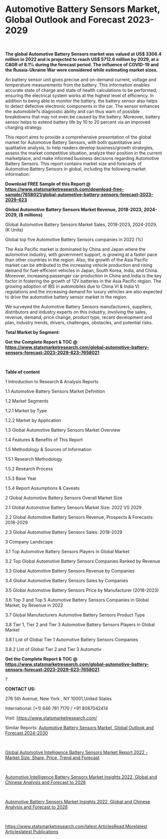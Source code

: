 <h1>Automotive Battery Sensors Market, Global Outlook and Forecast 2023-2029</h1><br/><p><strong>The global Automotive Battery Sensors market was valued at US$ 3306.4 million in 2022 and is projected to reach US$ 5712.6 million by 2029, at a <strong>CAGR</strong> of 8.1% during the forecast period. The influence of COVID-19 and the Russia-Ukraine War were considered while estimating market sizes.</strong></p>
 
 
 
 <p>An battery sensor unit gives precise and on-demand current, voltage and temperature measurements from the battery. This information enables accurate state of charge and state of health calculations to be performed, ensuring the electrical system works at the highest level of efficiency. In addition to being able to monitor the battery, the battery sensor also helps to detect defective electronic components in the car. The sensor enhances the automobile?s diagnostic ability and can thus warn of possible breakdowns that may not even be caused by the battery. Moreover, battery sensor helps to extend battery life by 10 to 20 percent via an improved charging strategy.</p>
 
 
 
 <p>This report aims to provide a comprehensive presentation of the global market for Automotive Battery Sensors, with both quantitative and qualitative analysis, to help readers develop business/growth strategies, assess the market competitive situation, analyze their position in the current marketplace, and make informed business decisions regarding Automotive Battery Sensors. This report contains market size and forecasts of Automotive Battery Sensors in global, including the following market information:</p>
 
 
 
 <p><strong>Download FREE Sample of this Report @ <a href="https://www.statsmarketresearch.com/download-free-sample/7658021/global-automotive-battery-sensors-forecast-2023-2029-623">https://www.statsmarketresearch.com/download-free-sample/7658021/global-automotive-battery-sensors-forecast-2023-2029-623</a></strong></p>
 
 
 
 <p><strong>Global Automotive Battery Sensors Market Revenue, 2018-2023, 2024-2029, ($ millions)</strong></p>
 
 
 
 <p>Global Automotive Battery Sensors Market Sales, 2018-2023, 2024-2029, (K Units)</p>
 
 
 
 <p>Global top five Automotive Battery Sensors companies in 2022 (%)</p>
 
 
 
 <p>The Asia Pacific market is dominated by China and Japan where the automotive industry, with government support, is growing at a faster pace than other countries in the region. Also, the growth of the Asia Pacific market can be attributed to the increasing vehicle production and rising demand for fuel-efficient vehicles in Japan, South Korea, India, and China. Moreover, increasing passenger car production in China and India is the key factor in fostering the growth of 12V batteries in the Asia Pacific region. The growing adoption of IBS in automobiles due to China VI & India VI regulations and the increasing demand for luxury vehicles are also expected to drive the automotive battery sensor market in the region.</p>
 
 
 
 <p>We surveyed the Automotive Battery Sensors manufacturers, suppliers, distributors and industry experts on this industry, involving the sales, revenue, demand, price change, product type, recent development and plan, industry trends, drivers, challenges, obstacles, and potential risks.</p>
 
 
 
 <p><strong>Total Market by Segment:</strong></p>
 
 
 
 <div><b>Get the Complete Report & TOC @ <a href="https://www.statsmarketresearch.com/global-automotive-battery-sensors-forecast-2023-2029-623-7658021">https://www.statsmarketresearch.com/global-automotive-battery-sensors-forecast-2023-2029-623-7658021</a></b></div>
 
 
 
 <p><br />
 
 <b>Table of content</b></p>
 
 
 
 <p>1 Introduction to Research & Analysis Reports<br />
 
 1.1 Automotive Battery Sensors Market Definition<br />
 
 1.2 Market Segments<br />
 
 1.2.1 Market by Type<br />
 
 1.2.2 Market by Application<br />
 
 1.3 Global Automotive Battery Sensors Market Overview<br />
 
 1.4 Features & Benefits of This Report<br />
 
 1.5 Methodology & Sources of Information<br />
 
 1.5.1 Research Methodology<br />
 
 1.5.2 Research Process<br />
 
 1.5.3 Base Year<br />
 
 1.5.4 Report Assumptions & Caveats<br />
 
 2 Global Automotive Battery Sensors Overall Market Size<br />
 
 2.1 Global Automotive Battery Sensors Market Size: 2022 VS 2029<br />
 
 2.2 Global Automotive Battery Sensors Revenue, Prospects & Forecasts: 2018-2029<br />
 
 2.3 Global Automotive Battery Sensors Sales: 2018-2029<br />
 
 3 Company Landscape<br />
 
 3.1 Top Automotive Battery Sensors Players in Global Market<br />
 
 3.2 Top Global Automotive Battery Sensors Companies Ranked by Revenue<br />
 
 3.3 Global Automotive Battery Sensors Revenue by Companies<br />
 
 3.4 Global Automotive Battery Sensors Sales by Companies<br />
 
 3.5 Global Automotive Battery Sensors Price by Manufacturer (2018-2023)<br />
 
 3.6 Top 3 and Top 5 Automotive Battery Sensors Companies in Global Market, by Revenue in 2022<br />
 
 3.7 Global Manufacturers Automotive Battery Sensors Product Type<br />
 
 3.8 Tier 1, Tier 2 and Tier 3 Automotive Battery Sensors Players in Global Market<br />
 
 3.8.1 List of Global Tier 1 Automotive Battery Sensors Companies<br />
 
 3.8.2 List of Global Tier 2 and Tier 3 Automotiv</p>
 
 
 
 <div><b>Get the Complete Report & TOC @ <a href="https://www.statsmarketresearch.com/global-automotive-battery-sensors-forecast-2023-2029-623-7658021">https://www.statsmarketresearch.com/global-automotive-battery-sensors-forecast-2023-2029-623-7658021</a></b></div>
 
 
 
 <p>? </p>
 
 
 
 <p><b>CONTACT US:</b><br />
 
 276 5th Avenue, New York , NY 10001,United States<br />
 
 International: (+1) 646 781 7170 / +91 8087042414<br />
 
 Visit: <a href="https://www.statsmarketresearch.com/">https://www.statsmarketresearch.com/</a><br />
 
 Similar Reports: <a href="https://www.statsmarketresearch.com/global-automotive-battery-sensors-forecast-2023-2029-623-7658021">Automotive Battery Sensors Market, Global Outlook and Forecast 2024-2030</a><br />
 
 <br />
 
 <a href="https://www.statsmarketresearch.com/global-automotive-battery-sensors-forecast-2023-2029-623-7658021">Global Automotive Intelligence Battery Sensors Market Report 2022 - Market Size, Share, Price, Trend and Forecast</a><br />
 
 <br />
 
 <a href="https://www.statsmarketresearch.com/global-automotive-battery-sensors-forecast-2023-2029-623-7658021">Automotive Intelligence Battery Sensors Market Insights 2022, Global and Chinese Analysis and Forecast to 2028</a><br />
 
 <br />
 
 <a href="https://www.statsmarketresearch.com/global-automotive-battery-sensors-forecast-2023-2029-623-7658021">Automotive Battery Sensors Market Insights 2022, Global and Chinese Analysis and Forecast to 2028</a><br />
 
 <br />
 
 <a href="https://gyeongbokgung.com">https://www.statsmarketresearch.com/</a><a href="https://hallyeomaritime.com">latest Articles</a><a href="https://jingwansa.com">Read More</a><a href="https://nguoiviet.jp/">latest Articles</a><a href="https://www.intelmarketresearch.com/">latest Publications</a></p>